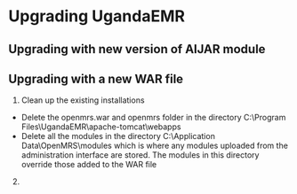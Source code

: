 # Upgrading UgandaEMR 
## Upgrading with new version of AIJAR module
## Upgrading with a new WAR file 
1. Clean up the existing installations
* Delete the openmrs.war and openmrs folder in the directory C:\Program Files\UgandaEMR\apache-tomcat\webapps  
* Delete all the modules in the directory C:\Application Data\OpenMRS\modules which is where any modules uploaded from the administration interface are stored. The modules in this directory override those added to the WAR file 
2. 
